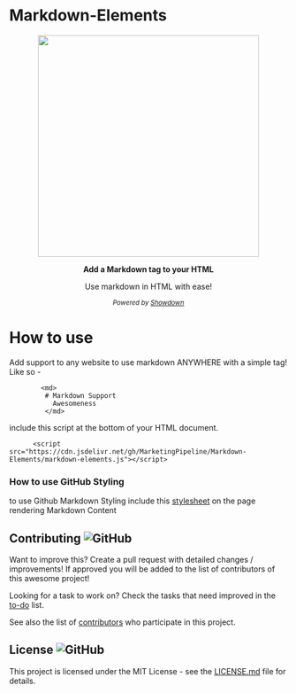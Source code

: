 # Markdown-Elements

 
<p align="center">
  <img height="400" src="https://imgur.com/oQgTNF3.png" />
</p>
                                                                     
<p align="center">     
            <b> Add a Markdown tag to your HTML </b>
            </p>
 <p align="center">              
Use markdown in HTML with ease!
      <p align="center">        
<small><i> Powered by <a href="https://github.com/showdownjs/showdown">Showdown</a></i></small>
       </p>
</p>





# How to use 


  Add support to any website to use markdown ANYWHERE with a simple tag! Like so -

            <md>
             # Markdown Support
               Awesomeness
             </md>



   include this script at the bottom of your HTML document.
         
         
          <script src="https://cdn.jsdelivr.net/gh/MarketingPipeline/Markdown-Elements/markdown-elements.js"></script> 
          
         
### How to use GitHub Styling

to use Github Markdown Styling include this [stylesheet](https://cdn.jsdelivr.net/gh/MarketingPipeline/Markdown-Elements/stylesheets/github_md.css) on the page rendering Markdown Content


      
          
             
          








## Contributing ![GitHub](https://img.shields.io/github/contributors/MarketingPipeline/Markdown-Elements)

Want to improve this? Create a pull request with detailed changes / improvements! If approved you will be added to the list of contributors of this awesome project!


Looking for a task to work on? Check the tasks that need improved in the [to-do](https://github.com/MarketingPipeline/Markdown-Elements/blob/main/to-do.md) list.


See also the list of
[contributors](https://github.com/MarketingPipeline/Markdown-Elements/graphs/contributors) who
participate in this project.

## License ![GitHub](https://img.shields.io/github/license/MarketingPipeline/Markdown-Elements)

This project is licensed under the MIT License - see the
[LICENSE.md](https://github.com/MarketingPipeline/Markdown-Elements/blob/main/LICENSE) file for
details.
